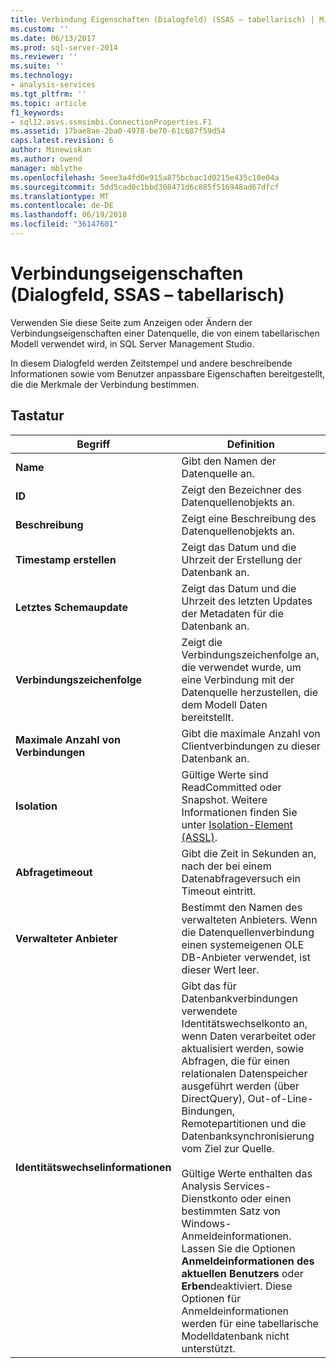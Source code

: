 ```yaml
---
title: Verbindung Eigenschaften (Dialogfeld) (SSAS – tabellarisch) | Microsoft Docs
ms.custom: ''
ms.date: 06/13/2017
ms.prod: sql-server-2014
ms.reviewer: ''
ms.suite: ''
ms.technology:
- analysis-services
ms.tgt_pltfrm: ''
ms.topic: article
f1_keywords:
- sql12.asvs.ssmsimbi.ConnectionProperties.F1
ms.assetid: 17bae8ae-2ba0-4978-be70-61c687f59d54
caps.latest.revision: 6
author: Minewiskan
ms.author: owend
manager: mblythe
ms.openlocfilehash: 5eee3a4fd0e915a875bcbac1d0215e435c10e04a
ms.sourcegitcommit: 5dd5cad0c1bbd308471d6c885f516948ad67dfcf
ms.translationtype: MT
ms.contentlocale: de-DE
ms.lasthandoff: 06/19/2018
ms.locfileid: "36147601"
---
```

# <a name="connection-properties-dialog-box-ssas---tabular"></a>Verbindungseigenschaften (Dialogfeld, SSAS – tabellarisch)
  Verwenden Sie diese Seite zum Anzeigen oder Ändern der Verbindungseigenschaften einer Datenquelle, die von einem tabellarischen Modell verwendet wird, in SQL Server Management Studio.  
  
 In diesem Dialogfeld werden Zeitstempel und andere beschreibende Informationen sowie vom Benutzer anpassbare Eigenschaften bereitgestellt, die die Merkmale der Verbindung bestimmen.  
  
## <a name="options"></a>Tastatur  
  
|Begriff|Definition|  
|----------|----------------|  
|**Name**|Gibt den Namen der Datenquelle an.|  
|**ID**|Zeigt den Bezeichner des Datenquellenobjekts an.|  
|**Beschreibung**|Zeigt eine Beschreibung des Datenquellenobjekts an.|  
|**Timestamp erstellen**|Zeigt das Datum und die Uhrzeit der Erstellung der Datenbank an.|  
|**Letztes Schemaupdate**|Zeigt das Datum und die Uhrzeit des letzten Updates der Metadaten für die Datenbank an.|  
|**Verbindungszeichenfolge**|Zeigt die Verbindungszeichenfolge an, die verwendet wurde, um eine Verbindung mit der Datenquelle herzustellen, die dem Modell Daten bereitstellt.|  
|**Maximale Anzahl von Verbindungen**|Gibt die maximale Anzahl von Clientverbindungen zu dieser Datenbank an.|  
|**Isolation**|Gültige Werte sind ReadCommitted oder Snapshot. Weitere Informationen finden Sie unter [Isolation-Element &#40;ASSL&#41;](scripting/properties/isolation-element-assl.md).|  
|**Abfragetimeout**|Gibt die Zeit in Sekunden an, nach der bei einem Datenabfrageversuch ein Timeout eintritt.|  
|**Verwalteter Anbieter**|Bestimmt den Namen des verwalteten Anbieters. Wenn die Datenquellenverbindung einen systemeigenen OLE DB-Anbieter verwendet, ist dieser Wert leer.|  
|**Identitätswechselinformationen**|Gibt das für Datenbankverbindungen verwendete Identitätswechselkonto an, wenn Daten verarbeitet oder aktualisiert werden, sowie Abfragen, die für einen relationalen Datenspeicher ausgeführt werden (über DirectQuery), Out-of-Line-Bindungen, Remotepartitionen und die Datenbanksynchronisierung vom Ziel zur Quelle.<br /><br /> Gültige Werte enthalten das Analysis Services-Dienstkonto oder einen bestimmten Satz von Windows-Anmeldeinformationen. Lassen Sie die Optionen **Anmeldeinformationen des aktuellen Benutzers** oder **Erben**deaktiviert. Diese Optionen für Anmeldeinformationen werden für eine tabellarische Modelldatenbank nicht unterstützt.|  
  
  